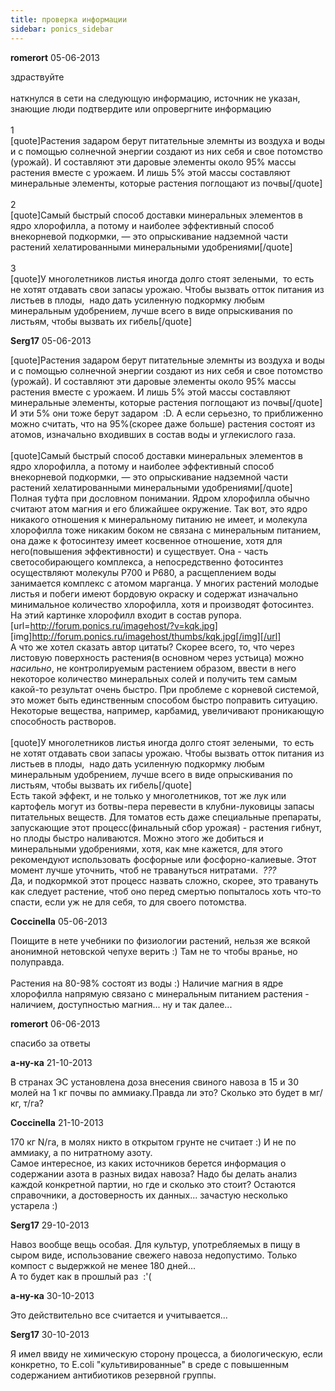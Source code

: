 ```yaml
---
title: проверка информации
sidebar: ponics_sidebar
---
```


**romerort** 05-06-2013

здраствуйте <br /><br />наткнулся в сети на следующую информацию, источник не указан, знающие люди подтвердите или опровергните информацию<br /><br />1<br />[quote]Растения задаром берут питательные элемнты из воздуха и воды и с помощью солнечной энергии создают из них себя и свое потомство (урожай). И составляют эти даровые элементы около 95% массы растения вместе с урожаем. И лишь 5% этой массы составляют минеральные элементы, которые растения поглощают из почвы[/quote]<br /><br />2<br />[quote]Самый быстрый способ доставки минеральных элементов в ядро хлорофилла, а потому и наиболее эффективный способ внекорневой подкормки, — это опрыскивание надземной части растений хелатированными минеральными удобрениями[/quote]<br /><br />3<br />[quote]У многолетников листья иногда долго стоят зелеными,&nbsp; то есть не хотят отдавать свои запасы урожаю. Чтобы вызвать отток питания из листьев в плоды,&nbsp; надо дать усиленную подкормку любым минеральным удобрением, лучше всего в виде опрыскивания по листьям, чтобы вызвать их гибель[/quote]

**Serg17** 05-06-2013

[quote]Растения задаром берут питательные элемнты из воздуха и воды и с помощью солнечной энергии создают из них себя и свое потомство (урожай). И составляют эти даровые элементы около 95% массы растения вместе с урожаем. И лишь 5% этой массы составляют минеральные элементы, которые растения поглощают из почвы[/quote]<br />И эти 5% они тоже берут задаром&nbsp; :D. А если серьезно, то приближенно можно считать, что на 95%(скорее даже больше) растения состоят из атомов, изначально входивших в состав воды и углекислого газа.<br /><br />[quote]Самый быстрый способ доставки минеральных элементов в ядро хлорофилла, а потому и наиболее эффективный способ внекорневой подкормки, — это опрыскивание надземной части растений хелатированными минеральными удобрениями[/quote]<br />Полная туфта при дословном понимании. Ядром хлорофилла обычно считают атом магния и его ближайшее окружение. Так вот, это ядро никакого отношения к минеральному питанию не имеет, и молекула хлорофилла тоже никаким боком не связана с минеральным питанием, она даже к фотосинтезу имеет косвенное отношение, хотя для него(повышения эффективности) и существует. Она - часть светособирающего комплекса, а непосредственно фотосинтез осуществляют молекулы P700 и P680, а расщеплением воды занимается комплекс с атомом марганца. У многих растений молодые листья и побеги имеют бордовую окраску и содержат изначально минимальное количество хлорофилла, хотя и производят фотосинтез. На этий картинке хлорофилл входит в состав рупора.<br />[url=http://forum.ponics.ru/imagehost/?v=kqk.jpg] [img]http://forum.ponics.ru/imagehost/thumbs/kqk.jpg[/img][/url]<br />А что же хотел сказать автор цитаты? Скорее всего, то, что через листовую поверхность растения(в основном через устьица) можно _насильно_, не контролируемым растением образом, ввести в него некоторое количество минеральных солей и получить тем самым какой-то результат очень быстро. При проблеме с корневой системой, это может быть единственным способом быстро поправить ситуацию. Некоторые вещества, например, карбамид, увеличивают проникающую способность растворов.<br /><br />[quote]У многолетников листья иногда долго стоят зелеными,&nbsp; то есть не хотят отдавать свои запасы урожаю. Чтобы вызвать отток питания из листьев в плоды,&nbsp; надо дать усиленную подкормку любым минеральным удобрением, лучше всего в виде опрыскивания по листьям, чтобы вызвать их гибель[/quote]<br />Есть такой эффект, и не только у многолетников, тот же лук или картофель могут из ботвы-пера перевести в клубни-луковицы запасы питательных веществ. Для томатов есть даже специальные препараты, запускающие этот процесс(финальный сбор урожая) - растения гибнут, но плоды быстро наливаются. Можно этого же добиться и минеральными удобрениями, хотя, как мне кажется, для этого рекомендуют использовать фосфорные или фосфорно-калиевые. Этот момент лучше уточнить, чтоб не травануться нитратами.&nbsp; *???*<br />Да, и подкормкой этот процесс назвать сложно, скорее, это травануть как следует растение, чтоб оно перед смертью попыталось хоть что-то спасти, если уж не для себя, то для своего потомства.

**Coccinella** 05-06-2013

Поищите в нете учебники по физиологии растений, нельзя же всякой анонимной нетовской чепухе верить :) Там не то чтобы вранье, но полуправда.<br /><br />Растения на 80-98% состоят из воды :) Наличие магния в ядре хлорофилла напрямую связано с минеральным питанием растения - наличием, доступностью магния... ну и так далее...

**romerort** 06-06-2013

спасибо за ответы

**а-ну-ка** 21-10-2013

В странах ЭС установлена доза внесения свиного навоза в 15 и 30 молей на 1 кг почвы по аммиаку.Правда ли это? Сколько это будет в мг/кг, т/га?

**Coccinella** 21-10-2013

170 кг N/га, в молях никто в открытом грунте не считает :) И не по аммиаку, а по нитратному азоту.<br />Самое интересное, из каких источников берется информация о содержании азота в разных видах навоза? Надо бы делать анализ каждой конкретной партии, но где и сколько это стоит? Остаются справочники, а достоверность их данных... зачастую несколько устарела :)

**Serg17** 29-10-2013

Навоз вообще вещь особая. Для культур, употребляемых в пищу в сыром виде, использование свежего навоза недопустимо. Только компост с выдержкой не менее 180 дней...<br />А то будет как в прошлый раз&nbsp; :&#039;(

**а-ну-ка** 30-10-2013

Это действительно все считается и учитывается...

**Serg17** 30-10-2013

Я имел ввиду не химическую сторону процесса, а биологическую, если конкретно, то E.coli &quot;культивированные&quot; в среде с повышенным содержанием антибиотиков резервной группы.

